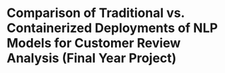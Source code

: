 # Comparison of Traditional vs. Containerized Deployments of NLP Models for Customer Review Analysis (Final Year Project)
